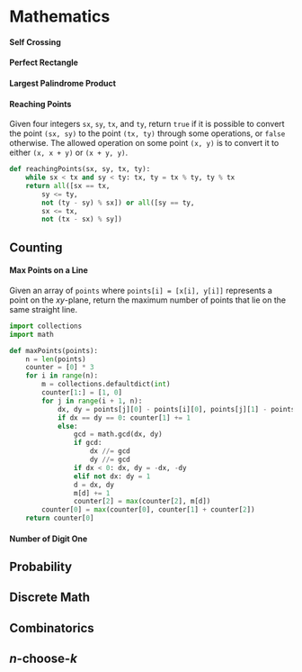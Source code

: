 # Mathematics

#### Self Crossing

#### Perfect Rectangle

#### Largest Palindrome Product

#### Reaching Points

Given four integers `sx`, `sy`, `tx`, and `ty`, return `true` if it is possible to convert the point `(sx, sy)` to the point `(tx, ty)` through some operations, or `false` otherwise. The allowed operation on some point `(x, y)` is to convert it to either `(x, x + y)` or `(x + y, y)`.

```python
def reachingPoints(sx, sy, tx, ty):
    while sx < tx and sy < ty: tx, ty = tx % ty, ty % tx
    return all([sx == tx,
        sy <= ty,
        not (ty - sy) % sx]) or all([sy == ty,
        sx <= tx,
        not (tx - sx) % sy])

```

## Counting

#### Max Points on a Line

Given an array of `points` where `points[i] = [x[i], y[i]]` represents a point on the *xy*-plane, return the maximum number of points that lie on the same straight line.

```python
import collections
import math

def maxPoints(points):
    n = len(points)
    counter = [0] * 3
    for i in range(n):
        m = collections.defaultdict(int)
        counter[1:] = [1, 0]
        for j in range(i + 1, n):
            dx, dy = points[j][0] - points[i][0], points[j][1] - points[i][1]
            if dx == dy == 0: counter[1] += 1
            else:
                gcd = math.gcd(dx, dy)
                if gcd:
                    dx //= gcd
                    dy //= gcd
                if dx < 0: dx, dy = -dx, -dy
                elif not dx: dy = 1
                d = dx, dy
                m[d] += 1
                counter[2] = max(counter[2], m[d])
        counter[0] = max(counter[0], counter[1] + counter[2])
    return counter[0]

```

#### Number of Digit One

## Probability

## Discrete Math

## Combinatorics

## *n*-choose-*k*
